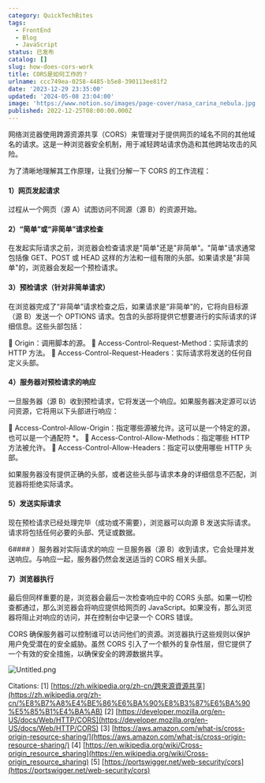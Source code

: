```yaml
---
category: QuickTechBites
tags:
  - FrontEnd
  - Blog
  - JavaScript
status: 已发布
catalog: []
slug: how-does-cors-work
title: CORS是如何工作的？
urlname: ccc749ea-0258-4485-b5e8-390113ee81f2
date: '2023-12-29 23:35:00'
updated: '2024-05-08 23:04:00'
image: 'https://www.notion.so/images/page-cover/nasa_carina_nebula.jpg'
published: 2022-12-25T08:00:00.000Z
---
```


网络浏览器使用跨源资源共享（CORS）来管理对于提供网页的域名不同的其他域名的请求。这是一种浏览器安全机制，用于减轻跨站请求伪造和其他跨站攻击的风险。


为了清晰地理解其工作原理，让我们分解一下 CORS 的工作流程：


#### 1）网页发起请求
过程从一个网页（源 A）试图访问不同源（源 B）的资源开始。


#### 2）“简单”或“非简单”请求检查
在发起实际请求之前，浏览器会检查请求是"简单"还是"非简单"。"简单"请求通常包括像 GET、POST 或 HEAD 这样的方法和一组有限的头部。如果请求是"非简单"的，浏览器会发起一个预检请求。


#### 3）预检请求（针对非简单请求）
在浏览器完成了“非简单”请求检查之后，如果请求是“非简单”的，它将向目标源（源 B）发送一个 OPTIONS 请求。包含的头部将提供它想要进行的实际请求的详细信息。这些头部包括：


🔸 Origin：调用脚本的源。
🔸 Access-Control-Request-Method：实际请求的 HTTP 方法。
🔸 Access-Control-Request-Headers：实际请求将发送的任何自定义头部。


#### 4）服务器对预检请求的响应
一旦服务器（源 B）收到预检请求，它将发送一个响应。如果服务器决定源可以访问资源，它将用以下头部进行响应：


🔹 Access-Control-Allow-Origin：指定哪些源被允许。这可以是一个特定的源，也可以是一个通配符 *。
🔹 Access-Control-Allow-Methods：指定哪些 HTTP 方法被允许。
🔹 Access-Control-Allow-Headers：指定可以使用哪些 HTTP 头部。


如果服务器没有提供正确的头部，或者这些头部与请求本身的详细信息不匹配，浏览器将拒绝实际请求。


#### 5）发送实际请求
现在预检请求已经处理完毕（成功或不需要），浏览器可以向源 B 发送实际请求。请求将包括任何必要的头部、凭证或数据。


6#### ）服务器对实际请求的响应
一旦服务器（源 B）收到请求，它会处理并发送响应。与响应一起，服务器仍然会发送适当的 CORS 相关头部。


#### 7）浏览器执行
最后但同样重要的是，浏览器会最后一次检查响应中的 CORS 头部。如果一切检查都通过，那么浏览器会将响应提供给网页的 JavaScript。如果没有，那么浏览器将阻止对响应的访问，并在控制台中记录一个 CORS 错误。


CORS 确保服务器可以控制谁可以访问他们的资源。浏览器执行这些规则以保护用户免受潜在的安全威胁。虽然 CORS 引入了一个额外的复杂性层，但它提供了一个有效的安全措施，以确保安全的跨源数据共享。


![Untitled.png](https://prod-files-secure.s3.us-west-2.amazonaws.com/5d24fe63-e567-4804-86f9-9fdc62e13082/b3deb140-f22b-4520-bcee-759301567801/Untitled.png?X-Amz-Algorithm=AWS4-HMAC-SHA256&X-Amz-Content-Sha256=UNSIGNED-PAYLOAD&X-Amz-Credential=ASIAZI2LB466Y5LXU3TJ%2F20250211%2Fus-west-2%2Fs3%2Faws4_request&X-Amz-Date=20250211T053732Z&X-Amz-Expires=3600&X-Amz-Security-Token=IQoJb3JpZ2luX2VjELX%2F%2F%2F%2F%2F%2F%2F%2F%2F%2FwEaCXVzLXdlc3QtMiJHMEUCICjqL6kxscf%2BU%2F7GuytpvWgMYjKNQ7BFWvbAAgkUKQXKAiEA2fDTOgaVojm7zX6EksN%2F0J5%2FVB8Ive6lxDf7Q30QX%2F0qiAQIzv%2F%2F%2F%2F%2F%2F%2F%2F%2F%2FARAAGgw2Mzc0MjMxODM4MDUiDL0pWJlqUCPuN3anrSrcAxlrPBjd6GiReWWs9TM0YVEWVITWLQKFalE021W2iUeWX3HHRtz4pgE2I8mU%2FJm5lypGIhECuyS7vRqu7C17YlqVarOjd%2FqDcs1jaEORdx1TwDCPUXcw58fEulwd5lcnvd4pgBqOjhlX10B8XUUZch156Yze25hrnzSR9YdRLyQ%2BLmmcM6mvtAf%2B4vGWQqmnYhtHi3lHqzXSjfmBgLX%2FzyAHJPe6OttJb7yGyQJsOunWWey23yWlB%2FoSTsXz5AdSTl4zjNb1YvNR7GhYN%2F3wvfHUSO3kKfLBdXvfJToBHqpeQ2rtLJgWN7zwTQ7wuTAnJ%2BDwYKLLDs0pYx4TtEdayTHf%2Fvy80%2FLwmJP2v6tcm4r02IJAp%2Fzxfu6qv%2B%2BMYCxjbFO33gTyipem%2FFm8XfJXNWZmN48WTtZmiyhZsgWf5bq0m6ABTYgFp4dgeg1fd1QWf5ZFAzU8RcUyVaIlytSyoMwAuoAVnIe2AYUpXuEUdX7BHZzp2fQe7J1bubfTCjY2BtlkmOvTaI03vK0vA0UptfZtn15tSX6FjlZk5XEGH5%2F1umUh7GWvmY%2BZTgUr2SI2HyV5CEHbhmZs2p3Um8yMP6PMuKoSXI7NFFsqYdP2b61hV8Z0hVBAGkHb%2Fr%2B8MOarq70GOqUBlzQ6YppF3kFgnbE2amCYvJsglYdaF%2BxvgYKfGL%2FpjwecPmN21B6isU%2Bsof9qQWTahCLW9gWBXIc04YMmCfhBSC78IvMGNwKdROa1NIr8DG2U%2Fjnn8tkMMVEuFY4GQLaw%2FEO2Pcuh15IYjNuZfkCI%2BQ6bFj3L2xi9bbV6%2B3WqZhHgTboebd69TOsTTOfnkgPwJjHZClMrIxKQ9iXA%2B9%2BV%2FH4MMeje&X-Amz-Signature=f7aa575043c1b078757d712ea253ca0f135e6585aabd667fe03a75dc5674b2f2&X-Amz-SignedHeaders=host&x-id=GetObject)


Citations:
[1] [https://zh.wikipedia.org/zh-cn/跨來源資源共享](https://zh.wikipedia.org/zh-cn/%E8%B7%A8%E4%BE%86%E6%BA%90%E8%B3%87%E6%BA%90%E5%85%B1%E4%BA%AB)
[2] [https://developer.mozilla.org/en-US/docs/Web/HTTP/CORS](https://developer.mozilla.org/en-US/docs/Web/HTTP/CORS)
[3] [https://aws.amazon.com/what-is/cross-origin-resource-sharing/](https://aws.amazon.com/what-is/cross-origin-resource-sharing/)
[4] [https://en.wikipedia.org/wiki/Cross-origin_resource_sharing](https://en.wikipedia.org/wiki/Cross-origin_resource_sharing)
[5] [https://portswigger.net/web-security/cors](https://portswigger.net/web-security/cors)

